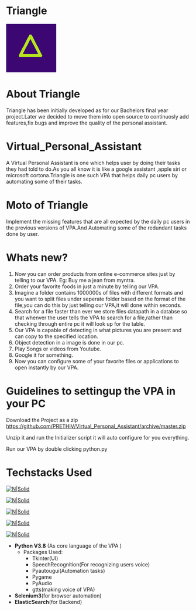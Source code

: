 # Triangle

[![N|Solid](https://github.com/PRETHIV/Virtual_Personal_Assistant/blob/master/assets/voice.png?raw=true)]()

# About Triangle
Triangle has been initially developed as for our Bachelors final year project.Later we decided to move them into open source to continuosly add features,fix bugs and improve the
quality of the personal assistant.

# Virtual_Personal_Assistant
A Virtual Personal Assistant is one which helps user by doing their tasks they had told to do.As you all know it is like a google assistant ,apple siri or microsoft cortona.Triangle is one such 
VPA that helps daily pc users by automating some of their tasks.

# Moto of Triangle
Implement the missing features that are all expected by the daily pc users in the previous 
versions of VPA.And Automating some of the redundant tasks done by user.

# Whats new?
1. Now you can order products from online e-commerce sites just by telling to our VPA.
Eg: Buy me a jean from myntra.
1. Order your favorite foods in just a minute by telling our VPA.
1. Imagine a folder contains 1000000s of files with different formats and you want to split files under seperate folder based on the format of the file,you can do this by just telling our VPA,it will done within seconds.
1. Search for a file faster than ever we store files datapath in a databse so that whenver the user tells the VPA to search for a file,rather than checking through entire pc it will look up for the table.
1. Our VPA is capable of detecting in what pictures you are present and can copy to the specified location.
1. Object detection in a image is done in our pc.
1. Play Songs or videos from Youtube.
1. Google it for something.
1. Now you can configure some of your favorite files or applications to open
instantly by our VPA.

# Guidelines to settingup the VPA in your PC

Download the Project as a zip https://github.com/PRETHIV/Virtual_Personal_Assistant/archive/master.zip

Unzip it and run the Initializer script it will auto configure for you everything.

Run our VPA by double clicking python.py

# Techstacks Used

[![N|Solid](https://miro.medium.com/max/1400/1*zvPL19PUTMslrhXPODj_Og.png)]()

[![N|Solid](https://encrypted-tbn0.gstatic.com/images?q=tbn:ANd9GcRe-e1IEgdvpi6PxzXFJ9cnxjloH91s55ZZxVybAro4sTuuDIWsbw&s)]()

[![N|Solid](https://encrypted-tbn0.gstatic.com/images?q=tbn%3AANd9GcR0eNWMLXyG9ux-rI_HcremfDbtypGpDcEpR4sYaAcDz7UlTQqB&usqp=CAU)]()

[![N|Solid](https://encrypted-tbn0.gstatic.com/images?q=tbn%3AANd9GcTEs5M4TkSEKqMFHZG6ubQmNafzzhgUEORzRXPRnKT85b_8Rr5T&usqp=CAU)]()

[![N|Solid](https://encrypted-tbn0.gstatic.com/images?q=tbn%3AANd9GcR9onZ5F8slBTZTBKirnDe9-vgxr97HmDTnTJu--MsI9jaWiVEX&usqp=CAU)]()

* __Python V3.8__ (As core language of the VPA )
    * Packages Used:
        * Tkinter(UI)
        * SpeechRecognition(For recognizing users voice)
        * Pyautougui(Automation tasks)
        * Pygame
        * PyAudio
        * gtts(making voice of VPA)
* __Selenium3__(for browser automation)
* __ElasticSearch__(for Backend)

